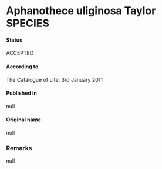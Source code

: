 # Aphanothece uliginosa Taylor SPECIES

#### Status
ACCEPTED

#### According to
The Catalogue of Life, 3rd January 2011

#### Published in
null

#### Original name
null

### Remarks
null